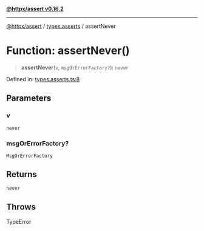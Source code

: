 [**@httpx/assert v0.16.2**](../../README.md)

***

[@httpx/assert](../../README.md) / [types.asserts](../README.md) / assertNever

# Function: assertNever()

> **assertNever**(`v`, `msgOrErrorFactory?`): `never`

Defined in: [types.asserts.ts:8](https://github.com/belgattitude/httpx/blob/7682ae8e8bf25ac4dbe7ea6b3b3dbe40b897e70c/packages/assert/src/types.asserts.ts#L8)

## Parameters

### v

`never`

### msgOrErrorFactory?

`MsgOrErrorFactory`

## Returns

`never`

## Throws

TypeError
